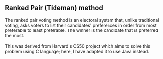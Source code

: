 ## Ranked Pair (Tideman) method
The ranked pair voting method is an electoral system that, unlike traditional voting, asks voters to list their candidates' preferences in order from most preferable to least preferable. The winner is the candidate that is preferred the most. \
\
This was derived from Harvard's CS50 project which aims to solve this problem using C language; here, I have adapted it to use Java instead.
